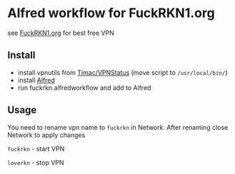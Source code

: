 # Alfred workflow for FuckRKN1.org

see [FuckRKN1.org](https://FuckRKN1.org) for best free VPN

## Install
- install vpnutils from [Timac/VPNStatus](https://github.com/Timac/VPNStatus/releases) (move script to `/usr/local/bin/`)
- install [Alfred](https://www.alfredapp.com/)
- run fuckrkn.alfredworkflow and add to Alfred 

## Usage
You need to rename vpn name to `fuckrkn` in Network. After renaming close Network to apply changes

`fuckrkn` - start VPN

`loverkn` - stop VPN

